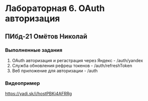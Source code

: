 # Лабораторная 6. OAuth авторизация

## ПИбд-21 Омётов Николай

### Выполненные задания

1. OAuth авторизация и регастрация через Яндекс - /auth/yandex
2. Служба обновления рефреш токенов - /auth/refreshToken
3. Веб приложение для авторизации - /auth

### Видеопример

<https://yadi.sk/i/hostPBKi4AFRRg>
